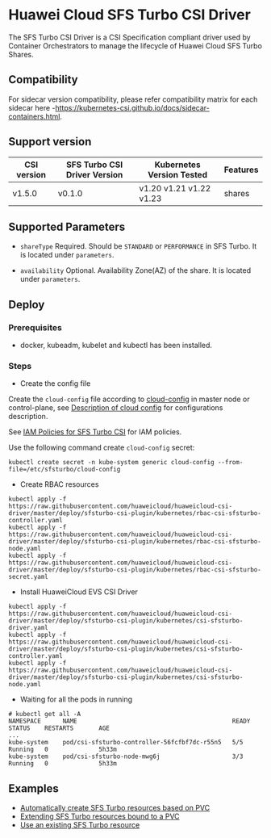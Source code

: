 # Huawei Cloud SFS Turbo CSI Driver

The SFS Turbo CSI Driver is a CSI Specification compliant driver used by Container Orchestrators to manage
the lifecycle of Huawei Cloud SFS Turbo Shares.

## Compatibility

For sidecar version compatibility, please refer compatibility matrix for each sidecar here
-https://kubernetes-csi.github.io/docs/sidecar-containers.html.

## Support version

| CSI version | SFS Turbo CSI Driver Version | Kubernetes Version Tested | Features |
|-------------|------------------------------|---------------------------|----------|
| v1.5.0      | v0.1.0                       | v1.20 v1.21 v1.22 v1.23   | shares   |

## Supported Parameters

* `shareType` Required. Should be `STANDARD` or `PERFORMANCE` in SFS Turbo. It is located under `parameters`.

* `availability` Optional. Availability Zone(AZ) of the share. It is located under `parameters`.

## Deploy

### Prerequisites

- docker, kubeadm, kubelet and kubectl has been installed.

### Steps

- Create the config file

Create the `cloud-config` file according to [cloud-config](../../deploy/sfsturbo-csi-plugin/cloud-config) in master node or control-plane,
see [Description of cloud config](../cloud-config.md) for configurations description.

See [IAM Policies for SFS Turbo CSI](../iam-policies.md#iam-policies-for-sfs-turbo-csi) for IAM policies.

Use the following command create `cloud-config` secret:

```shell
kubectl create secret -n kube-system generic cloud-config --from-file=/etc/sfsturbo/cloud-config
```

- Create RBAC resources

```
kubectl apply -f https://raw.githubusercontent.com/huaweicloud/huaweicloud-csi-driver/master/deploy/sfsturbo-csi-plugin/kubernetes/rbac-csi-sfsturbo-controller.yaml
kubectl apply -f https://raw.githubusercontent.com/huaweicloud/huaweicloud-csi-driver/master/deploy/sfsturbo-csi-plugin/kubernetes/rbac-csi-sfsturbo-node.yaml
kubectl apply -f https://raw.githubusercontent.com/huaweicloud/huaweicloud-csi-driver/master/deploy/sfsturbo-csi-plugin/kubernetes/rbac-csi-sfsturbo-secret.yaml
```

- Install HuaweiCloud EVS CSI Driver

```
kubectl apply -f https://raw.githubusercontent.com/huaweicloud/huaweicloud-csi-driver/master/deploy/sfsturbo-csi-plugin/kubernetes/csi-sfsturbo-driver.yaml
kubectl apply -f https://raw.githubusercontent.com/huaweicloud/huaweicloud-csi-driver/master/deploy/sfsturbo-csi-plugin/kubernetes/csi-sfsturbo-controller.yaml
kubectl apply -f https://raw.githubusercontent.com/huaweicloud/huaweicloud-csi-driver/master/deploy/sfsturbo-csi-plugin/kubernetes/csi-sfsturbo-node.yaml
```

- Waiting for all the pods in running

```
# kubectl get all -A
NAMESPACE      NAME                                           READY   STATUS    RESTARTS       AGE
...
kube-system    pod/csi-sfsturbo-controller-56fcfbf7dc-r55n5   5/5     Running   0              5h33m
kube-system    pod/csi-sfsturbo-node-mwg6j                    3/3     Running   0              5h33m
```

## Examples

- [Automatically create SFS Turbo resources based on PVC](sfsturbo-dynamic.md)
- [Extending SFS Turbo resources bound to a PVC](sfsturbo-resize.md)
- [Use an existing SFS Turbo resource](use-existing-sfsturbo.md)
